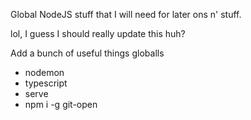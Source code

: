 Global NodeJS stuff that I will need for later ons n' stuff.

lol, I guess I should really update this huh?

Add a bunch of useful things globalls

- nodemon
- typescript
- serve
- npm i -g git-open

